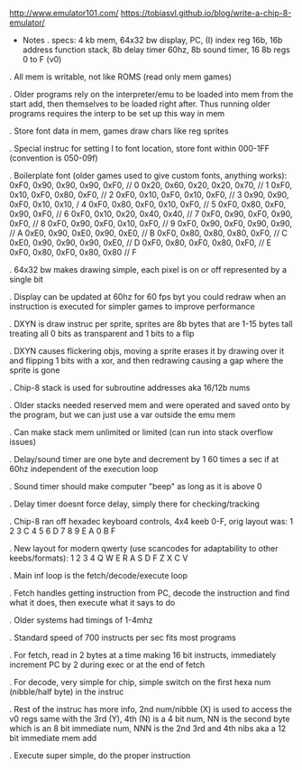 http://www.emulator101.com/
https://tobiasvl.github.io/blog/write-a-chip-8-emulator/

- Notes
. specs: 4 kb mem, 64x32 bw display, PC, (I) index reg 16b, 16b address function stack, 8b delay timer 60hz, 8b sound timer, 16 8b regs 0 to F (v0)

. All mem is writable, not like ROMS (read only mem games)

. Older programs rely on the interpreter/emu to be loaded into mem from the start add, then themselves to be loaded right after. Thus running older programs requires the interp to be set up this way in mem
 

. Store font data in mem, games draw chars like reg sprites

. Special instruc for setting I to font location, store font within 000-1FF (convention is 050-09f)

. Boilerplate font (older games used to give custom fonts, anything works):
0xF0, 0x90, 0x90, 0x90, 0xF0, // 0
0x20, 0x60, 0x20, 0x20, 0x70, // 1
0xF0, 0x10, 0xF0, 0x80, 0xF0, // 2
0xF0, 0x10, 0xF0, 0x10, 0xF0, // 3 
0x90, 0x90, 0xF0, 0x10, 0x10, / 4
0xF0, 0x80, 0xF0, 0x10, 0xF0, // 5
0xF0, 0x80, 0xF0, 0x90, 0xF0, // 6
0xF0, 0x10, 0x20, 0x40, 0x40, // 7
0xF0, 0x90, 0xF0, 0x90, 0xF0, // 8
0xF0, 0x90, 0xF0, 0x10, 0xF0, // 9
0xF0, 0x90, 0xF0, 0x90, 0x90, // A
0xE0, 0x90, 0xE0, 0x90, 0xE0, // B
0xF0, 0x80, 0x80, 0x80, 0xF0, // C
0xE0, 0x90, 0x90, 0x90, 0xE0, // D
0xF0, 0x80, 0xF0, 0x80, 0xF0, // E
0xF0, 0x80, 0xF0, 0x80, 0x80  // F

. 64x32 bw makes drawing simple, each pixel is on or off represented by a single bit

. Display can be updated at 60hz for 60 fps byt you could redraw when an instruction is executed for simpler games to improve performance

. DXYN is draw instruc per sprite, sprites are 8b bytes that are 1-15 bytes tall treating all 0 bits as transparent and 1 bits to a flip

. DXYN causes flickering objs, moving a sprite erases it by drawing over it and flipping 1 bits with a xor, and then redrawing causing a gap where the sprite is gone

. Chip-8 stack is used for subroutine addresses aka 16/12b nums

. Older stacks needed reserved mem and were operated and saved onto by the program, but we can just use a var outside the emu mem

. Can make stack mem unlimited or limited (can run into stack overflow issues)

. Delay/sound timer are one byte and decrement by 1 60 times a sec if at 60hz independent of the execution loop

. Sound timer should make computer "beep" as long as it is above 0

. Delay timer doesnt force delay, simply there for checking/tracking

. Chip-8 ran off hexadec keyboard controls, 4x4 keeb 0-F, orig layout was:
1 	2 	3 	C
4 	5 	6 	D
7 	8 	9 	E
A 	0 	B 	F

. New layout for modern qwerty (use scancodes for adaptability to other keebs/formats):
1 	2 	3 	4
Q 	W 	E 	R
A 	S 	D 	F
Z 	X 	C 	V

. Main inf loop is the fetch/decode/execute loop

. Fetch handles getting instruction from PC, decode the instruction and find what it does, then execute what it says to do

. Older systems had timings of 1-4mhz

. Standard speed of 700 instructs per sec fits most programs

. For fetch, read in 2 bytes at a time making 16 bit instructs, immediately increment PC by 2 during exec or at the end of fetch

. For decode, very simple for chip, simple switch on the first hexa num (nibble/half byte) in the instruc 

. Rest of the instruc has more info, 2nd num/nibble (X) is used to access the v0 regs same with the 3rd (Y), 4th (N) is a 4 bit num, NN is the second byte which is an 8 bit immediate num, NNN is the 2nd 3rd and 4th nibs aka a 12 bit immediate mem add

. Execute super simple, do the proper instruction
